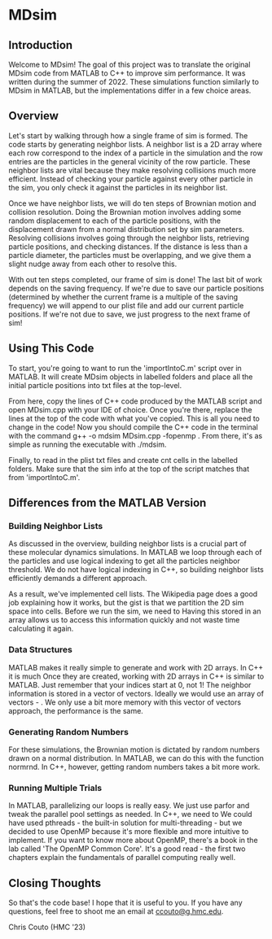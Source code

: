 # MDsim

## Introduction

Welcome to MDsim! The goal of this project was to translate the original MDsim code from MATLAB to C++ to improve sim performance. It was written during the summer of 2022. These simulations function similarly to MDsim in MATLAB, but the implementations differ in a few choice areas.

## Overview

Let's start by walking through how a single frame of sim is formed. The code starts by generating neighbor lists. A neighbor list is a 2D array where each row correspond to the index of a particle in the simulation and the row entries are the particles in the general vicinity of the row particle. These neighbor lists are vital because they make resolving collisions much more efficient. Instead of checking your particle against every other particle in the sim, you only check it against the particles in its neighbor list.

Once we have neighbor lists, we will do ten steps of Brownian motion and collision resolution. Doing the Brownian motion involves adding some random displacement to each of the particle positions, with the displacement drawn from a normal distribution set by sim parameters. Resolving collisions involves going through the neighbor lists, retrieving particle positions, and checking distances. If the distance is less than a particle diameter, the particles must be overlapping, and we give them a slight nudge away from each other to resolve this.

With out ten steps completed, our frame of sim is done! The last bit of work depends on the saving frequency. If we're due to save our particle positions (determined by whether the current frame is a multiple of the saving frequency) we will append to our plist file and add our current particle positions. If we're not due to save, we just progress to the next frame of sim!

## Using This Code

To start, you're going to want to run the 'importIntoC.m' script over in MATLAB. It will create MDsim objects in labelled folders and place all the initial particle positions into txt files at the top-level. 

From here, copy the lines of C++ code produced by the MATLAB script and open MDsim.cpp with your IDE of choice. Once you're there, replace the lines at the top of the code with what you've copied. This is all you need to change in the code! Now you should compile the C++ code in the terminal with the command g++ -o  mdsim MDsim.cpp -fopenmp . From there, it's as simple as running the executable with ./mdsim.

Finally, to read in the plist txt files and create cnt cells in the labelled folders. Make sure that the sim info at the top of the script matches that from 'importIntoC.m'. 

## Differences from the MATLAB Version

### Building Neighbor Lists

As discussed in the overview, building neighbor lists is a crucial part of these molecular dynamics simulations. In MATLAB we loop through each of the particles and use logical indexing to get all the particles neighbor threshold. We do not have logical indexing in C++, so building neighbor lists efficiently demands a different approach. 

As a result, we've implemented cell lists. The Wikipedia page does a good job explaining how it works, but the gist is that we partition the 2D sim space into cells. Before we run the sim, we need to Having this stored in an array allows us to access this information quickly and not waste time calculating it again. 

### Data Structures

MATLAB makes it really simple to generate and work with 2D arrays. In C++ it is much Once they are created, working with 2D arrays in C++ is similar to MATLAB. Just remember that your indices start at 0, not 1! The neighbor information is stored in a vector of vectors. Ideally we would use an array of vectors - . We only use a bit more memory with this vector of vectors approach, the performance is the same.

### Generating Random Numbers
For these simulations, the Brownian motion is dictated by random numbers drawn on a normal distribution. In MATLAB, we can do this with the function normrnd. In C++, however, getting random numbers takes a bit more work.

### Running Multiple Trials

In MATLAB, parallelizing our loops is really easy. We just use parfor and tweak the parallel pool settings as needed. In C++, we need to We could have used pthreads - the built-in solution for multi-threading - but we decided to use OpenMP because it's more flexible and more intuitive to implement. If you want to know more about OpenMP, there's a book in the lab called 'The OpenMP Common Core'. It's a good read - the first two chapters explain the fundamentals of parallel computing really well.

## Closing Thoughts

So that's the code base! I hope that it is useful to you. If you have any questions, feel free to shoot me an email at ccouto@g.hmc.edu. 

Chris Couto (HMC '23)
